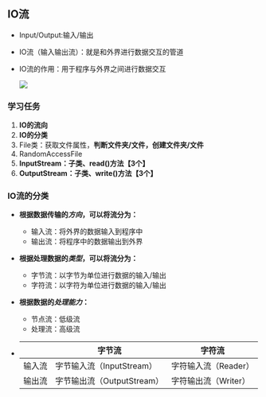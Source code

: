 ## IO流

* Input/Output:输入/输出

* IO流（输入输出流）：就是和外界进行数据交互的管道

* IO流的作用：用于程序与外界之间进行数据交互

  ![](C:\Users\Maktub_J\Documents\Notes\0-picture\A0_Photo\IO流\01-IO.png)

### 学习任务

1. **IO的流向**
2. **IO的分类**
3. File类：获取文件属性，**判断文件夹/文件，创建文件夹/文件**
4. RandomAccessFile
5. **InputStream：子类、read()方法【3个】**
6. **OutputStream：子类、write()方法【3个】**

### IO流的分类

* **根据数据传输的*方向*，可以将流分为：**

  * 输入流：将外界的数据输入到程序中
  * 输出流：将程序中的数据输出到外界

* **根据处理数据的*类型*，可以将流分为：**

  * 字节流：以字节为单位进行数据的输入/输出
  * 字符流：以字符为单位进行数据的输入/输出

* **根据数据的*处理能力*：**

  * 节点流：低级流
  * 处理流：高级流

* |        | 字节流                     | 字符流               |
  | ------ | -------------------------- | -------------------- |
  | 输入流 | 字节输入流（InputStream）  | 字符输入流（Reader） |
  | 输出流 | 字节输出流（OutputStream） | 字符输出流（Writer） |

